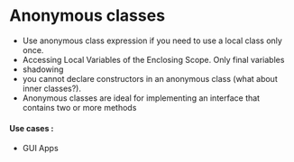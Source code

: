 # Anonymous classes

- Use anonymous class expression if you need to use a local class only once.
- Accessing Local Variables of the Enclosing Scope. Only final variables
- shadowing
- you cannot declare constructors in an anonymous class (what about inner classes?).
- Anonymous classes are ideal for implementing an interface that contains two or more methods

#### Use cases :
- GUI Apps

